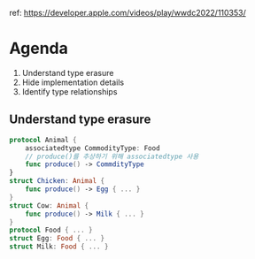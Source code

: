 ref: https://developer.apple.com/videos/play/wwdc2022/110353/
# Agenda

1. Understand type erasure
2. Hide implementation details
3. Identify type relationships
## Understand type erasure

```swift
protocol Animal {
	associatedtype CommodityType: Food
	// produce()를 추상하기 위해 associatedtype 사용
	func produce() -> CommdityType
}
struct Chicken: Animal {
	func produce() -> Egg { ... }
}
struct Cow: Animal {
	func produce() -> Milk { ... }
}
protocol Food { ... }
struct Egg: Food { ... }
struct Milk: Food { ... }
```